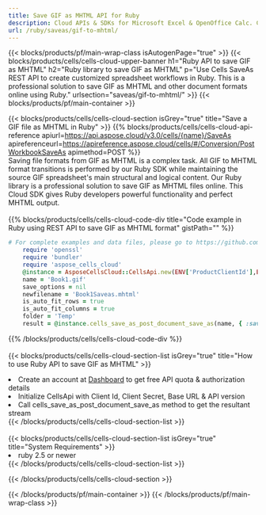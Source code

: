 ```yaml
---
title: Save GIF as MHTML API for Ruby 
description: Cloud APIs & SDKs for Microsoft Excel & OpenOffice Calc. Convert spreadsheet to other format file. 
url: /ruby/saveas/gif-to-mhtml/
---
```



{{< blocks/products/pf/main-wrap-class isAutogenPage="true" >}}
{{< blocks/products/cells/cells-cloud-upper-banner h1="Ruby API to save GIF as MHTML" h2="Ruby library to save GIF as MHTML" p="Use Cells SaveAs REST API to create customized spreadsheet workflows in Ruby. This is a professional solution to save GIF as MHTML and other document formats online using Ruby." urlsection="saveas/gif-to-mhtml/" >}}
{{< blocks/products/pf/main-container >}}

{{< blocks/products/cells/cells-cloud-section isGrey="true"  title="Save a GIF file as MHTML in Ruby" >}}
{{% blocks/products/cells/cells-cloud-api-reference  apiurl=https://api.aspose.cloud/v3.0/cells/{name}/SaveAs  apireferenceurl=https://apireference.aspose.cloud/cells/#/Conversion/PostWorkbookSaveAs  apimethod=POST %}}
<br/>
Saving file formats from GIF as MHTML is a complex task. All GIF to MHTML format transitions is performed by our Ruby SDK while maintaining the source GIF spreadsheet's main structural and logical content. Our Ruby library is a professional solution to save GIF as MHTML files online. This Cloud SDK gives Ruby developers powerful functionality and perfect MHTML output.
<br/>
<br/>
{{% blocks/products/cells/cells-cloud-code-div title="Code example in Ruby using REST API to save GIF as MHTML format" gistPath="" %}}
  
```ruby
# For complete examples and data files, please go to https://github.com/aspose-cells-cloud/aspose-cells-cloud-ruby/
    require 'openssl'
    require 'bundler'
    require 'aspose_cells_cloud'
    @instance = AsposeCellsCloud::CellsApi.new(ENV['ProductClientId'],ENV['ProductClientSecret'])
    name = 'Book1.gif'
    save_options = nil
    newfilename = 'Book1Saveas.mhtml'
    is_auto_fit_rows = true
    is_auto_fit_columns = true
    folder = 'Temp'
    result = @instance.cells_save_as_post_document_save_as(name, { :save_options=>save_options, :newfilename=>(folder+"/"+newfilename), :is_auto_fit_rows=>is_auto_fit_rows, :is_auto_fit_columns=>is_auto_fit_columns, :folder=>folder})
```
  
{{% /blocks/products/cells/cells-cloud-code-div  %}}
<br/>
<br/>
{{< blocks/products/cells/cells-cloud-section-list isGrey="true"  title="How to use Ruby API to save  GIF as MHTML" >}}
<li>Create an account at <a href="https://dashboard.aspose.cloud/">Dashboard</a> to get free API quota & authorization details</li>
<li>Initialize CellsApi with Client Id, Client Secret, Base URL & API version</li>
<li>Call cells_save_as_post_document_save_as method to get the resultant stream</li>
{{< /blocks/products/cells/cells-cloud-section-list >}}
<br/>
<br/>
{{< blocks/products/cells/cells-cloud-section-list isGrey="true"  title="System Requirements" >}}
<li>ruby 2.5 or newer</li>
{{< /blocks/products/cells/cells-cloud-section-list >}}

{{< /blocks/products/cells/cells-cloud-section >}}

{{< /blocks/products/pf/main-container >}}
{{< /blocks/products/pf/main-wrap-class >}}
